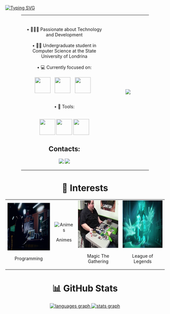 [![Typing SVG](https://readme-typing-svg.herokuapp.com/?color=FFFFFF&size=35&center=true&vCenter=true&width=1000&lines=Hi,+My+name+is+Lucca+🖖🏼;I'm+a+Computer+Science+Padawan🤓;Be+Welcome!+😄)](https://git.io/typing-svg)

<div align = "center">

<table style="width: 80%; border-collapse: collapse;">
<tr style="border: none;">

<td width="67.5%" style="border: none; text-align: center;">
<br><br>• 👨🏻‍💻 Passionate about Technology and Development<br><br>
• 👨‍🎓 Undergraduate student in Computer Science at the State University of Londrina <br><br>
• 💻 Currently focused on: <br><br>
<div style="display: inline-block;">
  <img width="50" height="50" src="https://cdn.jsdelivr.net/gh/devicons/devicon/icons/java/java-original.svg" style="margin-right: 10px;" /> 
  <img width="50" height="50" src="https://cdn.jsdelivr.net/gh/devicons/devicon@latest/icons/python/python-original-wordmark.svg" style="margin-right: 10px;" />
  <img width="50" height="50" src="https://cdn.jsdelivr.net/gh/devicons/devicon@latest/icons/c/c-line.svg" style="margin-right: 10px;" />
</div> <br><br>

• 🧰 Tools:<br><br>
<div style="display: inline-block;">
  <img width="50" height="50" src="https://cdn.jsdelivr.net/gh/devicons/devicon@latest/icons/postgresql/postgresql-plain-wordmark.svg"  />
  <img width="50" height="50" src="https://cdn.jsdelivr.net/gh/devicons/devicon@latest/icons/github/github-original-wordmark.svg" />
  <img width="50" height="50" src="https://cdn.jsdelivr.net/gh/devicons/devicon@latest/icons/postman/postman-plain.svg" />
</div>
<h2 align="center">Contacts:</h2>

<div align="center">
  
<a href="mailto:lucca.giovane.gomes@uel.br"><img src="https://img.shields.io/badge/Gmail-D14836?style=for-the-badge&logo=gmail&logoColor=white" target="_blank"></a>
<a href="https://www.linkedin.com/in/luccagiovane/" target="_blank"><img src="https://img.shields.io/badge/-LinkedIn-%230077B5?style=for-the-badge&logo=linkedin&logoColor=white" target="_blank"></a>   
</div>

</td>

<td align="center" style="border: none;">
  <img src="./img/Garou tattoo.gif" width="320" />
</td>

</tr>
</table>

<div align="center">

<h1>🎯 Interests</h1>

<table>
    <tr>
        <td style="text-align: center;">
            <img src="./img/Prog.webp" alt="Desenvolvimento de Software" style="width: 150px; height: 150px;">
            <br>
            <p align="center">Programming</p>
        </td>
        <td style="text-align: center;">
            <img src="./img/Anime.gif" alt="Animes" style="width: 150px; height: 150px;">
            <br>
            <p align="center">Animes</p>
        </td>
        <td style="text-align: center;">
            <img src="./img/MTG.webp" alt="Magic The Gathering" style="width: 150px; height: 150px;">
            <br>
            <p align="center">Magic The Gathering</p>
        </td>
        <td style="text-align: center;">
            <img src="./img/LoL.webp" alt="League of Legends" style="width: 150px; height: 150px;">
            <br>
            <p align="center">League of Legends</p>
        </td>
    </tr>
</table>

</div>


</div>



<div align="center">
<h1>📊 GitHub Stats</h1>
<a href="https://github.com/LuccaGiovane">
<img src="https://github-readme-stats.vercel.app/api/top-langs?locale=en&hide_title=false&layout=compact&card_width=300&langs_count=6&theme=dracula&hide_border=true&username=LuccaGiovane" height="135em" alt="languages graph" />


  <img src="https://github-readme-stats.vercel.app/api?hide_title=false&hide_rank=false&show_icons=true&include_all_commits=true&count_private=true&disable_animations=false&theme=dracula&locale=en&hide_border=true&username=LuccaGiovane" height="135em" alt="stats graph"  />

</div>
